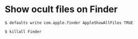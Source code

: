 # Show ocult files on Finder

```
$ defaults write com.apple.finder AppleShowAllFiles TRUE
```
```
$ killall Finder
```
